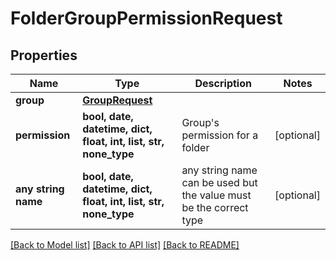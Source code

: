 # FolderGroupPermissionRequest


## Properties
Name | Type | Description | Notes
------------ | ------------- | ------------- | -------------
**group** | [**GroupRequest**](GroupRequest.md) |  | 
**permission** | **bool, date, datetime, dict, float, int, list, str, none_type** | Group&#39;s permission for a folder | [optional] 
**any string name** | **bool, date, datetime, dict, float, int, list, str, none_type** | any string name can be used but the value must be the correct type | [optional]

[[Back to Model list]](../README.md#documentation-for-models) [[Back to API list]](../README.md#documentation-for-api-endpoints) [[Back to README]](../README.md)


